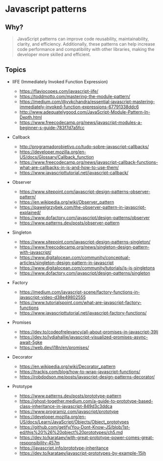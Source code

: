 # Javascript patterns

## Why?

> JavaScript patterns can improve code reusability, maintainability, clarity, and efficiency.
> Additionally, these patterns can help increase code performance and compatibility with other libraries,
> making the developer more skilled and efficient.

## Topics

- IIFE (Immediately Invoked Function Expression)
  - <https://flaviocopes.com/javascript-iife/>
  - <https://toddmotto.com/mastering-the-module-pattern/>
  - <https://medium.com/@vvkchandra/essential-javascript-mastering-immediately-invoked-function-expressions-67791338ddc6>
  - <http://www.adequatelygood.com/JavaScript-Module-Pattern-In-Depth.html>
  - <https://www.freecodecamp.org/news/javascript-modules-a-beginner-s-guide-783f7d7a5fcc>

- Callback
  - <http://programadorobjetivo.co/tudo-sobre-javascript-callbacks/>
  - <https://developer.mozilla.org/en-US/docs/Glossary/Callback_function>
  - <https://www.freecodecamp.org/news/javascript-callback-functions-what-are-callbacks-in-js-and-how-to-use-them/>
  - <https://www.javascripttutorial.net/javascript-callback/>

- Observer
  - <https://www.sitepoint.com/javascript-design-patterns-observer-pattern/>
  - <https://en.wikipedia.org/wiki/Observer_pattern>
  - <https://pawelgrzybek.com/the-observer-pattern-in-javascript-explained/>
  - <https://www.dofactory.com/javascript/design-patterns/observer>
  - <https://www.patterns.dev/posts/observer-pattern>

- Singleton
  - <https://www.sitepoint.com/javascript-design-patterns-singleton/>
  - <https://www.freecodecamp.org/news/singleton-design-pattern-with-javascript/>
  - <https://www.digitalocean.com/community/conceptual-articles/singleton-design-pattern-in-javascript>
  - <https://www.digitalocean.com/community/tutorials/js-js-singletons>
  - <https://www.dofactory.com/javascript/design-patterns/singleton>

- Factory
  - <https://medium.com/javascript-scene/factory-functions-in-javascript-video-d38e49802555>
  - <https://www.tutorialspoint.com/what-are-javascript-factory-functions>
  - <https://www.javascripttutorial.net/javascript-factory-functions/>

- Promises
  - <https://dev.to/codeofrelevancy/all-about-promises-in-javascript-39lj>
  - <https://dev.to/lydiahallie/javascript-visualized-promises-async-await-5gke>
  - <https://web.dev/i18n/en/promises/>

- Decorator
  - <https://en.wikipedia.org/wiki/Decorator_pattern>
  - <https://trackjs.com/blog/how-to-wrap-javascript-functions/>
  - <https://robdodson.me/posts/javascript-design-patterns-decorator/>

- Prototype
  - <https://www.patterns.dev/posts/prototype-pattern>
  - <https://ghost-together.medium.com/a-guide-to-prototype-based-class-inheritance-in-javascript-849d3c3ddca>
  - <https://www.programiz.com/javascript/prototype>
  - <https://developer.mozilla.org/en-US/docs/Learn/JavaScript/Objects/Object_prototypes>
  - <https://github.com/getify/You-Dont-Know-JS/blob/1st-ed/this%20%26%20object%20prototypes/ch5.md>
  - <https://dev.to/karataev/with-great-prototype-power-comes-great-responsibility-457m>
  - <https://javascript.info/prototype-inheritance>
  - <https://dev.to/karataev/javascript-prototypes-by-example-15jh>
